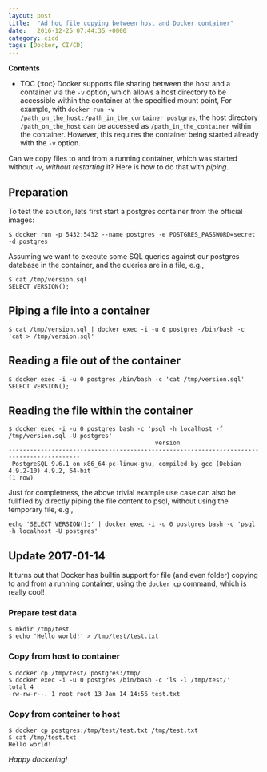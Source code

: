 ```yaml
---
layout: post
title:  "Ad hoc file copying between host and Docker container"
date:   2016-12-25 07:44:35 +0000
category: cicd
tags: [Docker, CI/CD]
---
```


**Contents**
* TOC
{:toc}
Docker supports file sharing between the host and a container via the `-v` option, which allows a host directory to be accessible within the container at the specified mount point, For example, with `docker run -v /path_on_the_host:/path_in_the_container postgres`, the host directory `/path_on_the_host` can be accessed as `/path_in_the_container` within the container. However, this requires the container being started already with the `-v` option.

Can we copy files to and from a running container, which was started without `-v`, _without restarting_ it? Here is how to do that with _piping_.

## Preparation

To test the solution, lets first start a postgres container from the official images:

```
$ docker run -p 5432:5432 --name postgres -e POSTGRES_PASSWORD=secret -d postgres
```

Assuming we want to execute some SQL queries against our postgres database in the container, and the queries are in a file, e.g., 

```
$ cat /tmp/version.sql
SELECT VERSION();
```

## Piping a file into a container

```
$ cat /tmp/version.sql | docker exec -i -u 0 postgres /bin/bash -c 'cat > /tmp/version.sql'
```

## Reading a file out of the container

```
$ docker exec -i -u 0 postgres /bin/bash -c 'cat /tmp/version.sql'
SELECT VERSION();
```

## Reading the file within the container

```
$ docker exec -i -u 0 postgres bash -c 'psql -h localhost -f /tmp/version.sql -U postgres'
                                         version                                          
------------------------------------------------------------------------------------------
 PostgreSQL 9.6.1 on x86_64-pc-linux-gnu, compiled by gcc (Debian 4.9.2-10) 4.9.2, 64-bit
(1 row)
```

Just for completness, the above trivial example use case can also be fullfiled by directly piping the file content to psql, without using the temporary file, e.g.,

```
echo 'SELECT VERSION();' | docker exec -i -u 0 postgres bash -c 'psql -h localhost -U postgres'
```

## Update 2017-01-14

It turns out that Docker has builtin support for file (and even folder) copying to and from a running container, using the `docker cp` command, which is really cool! 

### Prepare test data

```
$ mkdir /tmp/test
$ echo 'Hello world!' > /tmp/test/test.txt
```

### Copy from host to container

```
$ docker cp /tmp/test/ postgres:/tmp/
$ docker exec -i -u 0 postgres /bin/bash -c 'ls -l /tmp/test/'
total 4
-rw-rw-r--. 1 root root 13 Jan 14 14:56 test.txt
```

### Copy from container to host

```
$ docker cp postgres:/tmp/test/test.txt /tmp/test.txt
$ cat /tmp/test.txt
Hello world!
```

_Happy dockering!_

